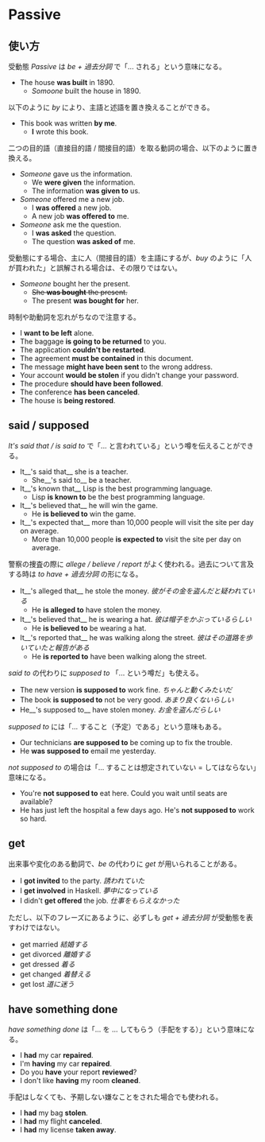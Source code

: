 # Passive

## 使い方

受動態 _Passive_ は _be + 過去分詞_ で「... される」という意味になる。

* The house __was built__ in 1890.
    * _Somoone_ built the house in 1890.

以下のように _by_ により、主語と述語を置き換えることができる。

* This book was written __by me__.
    * __I__ wrote this book.

二つの目的語（直接目的語 / 間接目的語）を取る動詞の場合、以下のように置き換える。

* _Someone_ gave us the information.
    * We __were given__ the information.
    * The information __was given to__ us.
* _Someone_ offered me a new job.
    * I __was offered__ a new job.
    * A new job __was offered to__ me.
* _Someone_ ask me the question.
    * I __was asked__ the question.
    * The question __was asked of__ me.

受動態にする場合、主に人（間接目的語）を主語にするが、_buy_ のように「人が買われた」と誤解される場合は、その限りではない。

* _Someone_ bought her the present.
    * <del>She __was bought__ the present.</del>
    * The present __was bought for__ her.

時制や助動詞を忘れがちなので注意する。

* I __want to be left__ alone.
* The baggage __is going to be returned__ to you.
* The application __couldn't be restarted__.
* The agreement __must be contained__ in this document.
* The message __might have been sent__ to the wrong address.
* Your account __would be stolen__ if you didn't change your password.
* The procedure __should have been followed__.
* The conference __has been canceled__.
* The house is __being restored__.

## said / supposed

_It's said that / is said to_ で「... と言われている」という噂を伝えることができる。

* It__'s said that__ she is a teacher.
    * She__'s said to__ be a teacher.
* It__'s known that__ Lisp is the best programming language.
    * Lisp __is known to__ be the best programming language.
* It__'s believed that__ he will win the game.
    * He __is believed to__ win the game.
* It__'s expected that__ more than 10,000 people will visit the site per day on average.
    * More than 10,000 people __is expected to__ visit the site per day on average.

警察の捜査の際に _allege / believe / report_ がよく使われる。過去について言及する時は _to have + 過去分詞_ の形になる。

* It__'s alleged that__ he stole the money. _彼がその金を盗んだと疑われている_
    * He __is alleged to__ have stolen the money.
* It__'s believed that__ he is wearing a hat. _彼は帽子をかぶっているらしい_
    * He __is believed to__ be wearing a hat.
* It__'s reported that__ he was walking along the street. _彼はその道路を歩いていたと報告がある_
    * He __is reported to__ have been walking along the street.

_said to_ の代わりに _supposed to_ 「... という噂だ」も使える。

* The new version __is supposed to__ work fine. _ちゃんと動くみたいだ_
* The book __is supposed to__ not be very good. _あまり良くないらしい_
* He__'s supposed to__ have stolen money. _お金を盗んだらしい_

_supposed to_ には「... すること（予定）である」という意味もある。

* Our technicians __are supposed to__ be coming up to fix the trouble.
* He __was supposed to__ email me yesterday.

_not supposed to_ の場合は「... することは想定されていない = してはならない」意味になる。

* You're __not supposed to__ eat here. Could you wait until seats are available?
* He has just left the hospital a few days ago. He's __not supposed to__ work so hard.

## get

出来事や変化のある動詞で、_be_ の代わりに _get_ が用いられることがある。

* I __got invited__ to the party. _誘われていた_
* I __get involved__ in Haskell. _夢中になっている_
* I didn't __get offered__ the job. _仕事をもらえなかった_

ただし、以下のフレーズにあるように、必ずしも _get + 過去分詞_ が受動態を表すわけではない。

* get married _結婚する_
* get divorced _離婚する_
* get dressed _着る_
* get changed _着替える_
* get lost _道に迷う_

## have something done

_have something done_ は「... を ... してもらう（手配をする）」という意味になる。

* I __had__ my car __repaired__.
* I'm __having__ my car __repaired__.
* Do you __have__ your report __reviewed__?
* I don't like __having__ my room __cleaned__.

手配はしなくても、予期しない嫌なことをされた場合でも使われる。

* I __had__ my bag __stolen__.
* I __had__ my flight __canceled__.
* I __had__ my license __taken away__.


